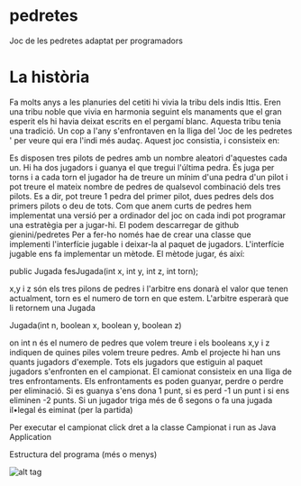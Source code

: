 pedretes
========

Joc de les pedretes adaptat per programadors

La història
===========

Fa molts anys a les planuries del cetiti hi vivia la tribu dels indis Ittis. Eren una tribu noble que vivia en harmonia seguint els manaments que el gran esperit els hi havia deixat escrits en  el pergamí blanc. 
Aquesta tribu tenia una tradició. Un cop a l'any s'enfrontaven en la lliga del 'Joc de les pedretes ' per  veure qui era l'indi més audaç. Aquest joc consistia, i consisteix en:

Es disposen tres pilots de pedres amb un nombre  aleatori d'aquestes cada un. Hi ha dos jugadors i guanya el que tregui l'última pedra. És juga per torns i a cada torn el jugador ha de treure un mínim d'una pedra d'un pilot i pot treure el mateix nombre de pedres de qualsevol combinació dels tres pilots. Es a dir, pot treure 1 pedra del primer pilot, dues pedres dels dos primers pilots o deu de tots.
Com que anem curts de pedres hem implementat una versió per a ordinador del joc on cada indi pot programar una estratègia per a jugar-hi. El podem descarregar de github
gienini/pedretes
Per a fer-ho només hae de crear una classe que implementi l'interfície jugable i deixar-la  al paquet de jugadors.  L'interfície jugable ens fa implementar un mètode. El mètode jugar, és així:

public Jugada fesJugada(int x, int y, int z, int torn);

x,y i z són els tres pilons de pedres i l'arbitre ens donarà el valor que tenen actualment, torn es el numero de torn en que estem. L'arbitre esperarà que li retornem una Jugada

Jugada(int n, boolean x, boolean y, boolean z)

on int n és el numero de pedres que volem treure i els booleans x,y i z indiquen de quines piles volem treure pedres. Amb el projecte hi han uns quants jugadors d'exemple.
Tots els jugadors que estiguin al paquet jugadors s'enfronten en el campionat. El camionat consisteix en una lliga de tres enfrontaments. Els enfrontaments es poden guanyar, perdre o perdre per eliminació. Si es guanya s'ens dona 1 punt, si es perd -1 un punt i si ens eliminen -2 punts. Si un jugador triga més de 6 segons o fa una jugada il•legal és eiminat (per la partida)

Per executar el campionat click dret a la classe Campionat i run as Java Application

Estructura del programa (més o menys)

![alt tag](http://oi59.tinypic.com/oho5ft.jpg)
